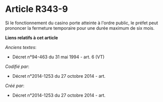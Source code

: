 # Article R343-9

Si le fonctionnement du casino porte atteinte à l'ordre public, le préfet peut prononcer la fermeture temporaire pour une
durée maximum de six mois.

**Liens relatifs à cet article**

_Anciens textes_:

  - Décret n°94-463 du 31 mai 1994 - art. 6 (VT)

_Codifié par_:

  - Décret n°2014-1253 du 27 octobre 2014 - art.

_Créé par_:

  - Décret n°2014-1253 du 27 octobre 2014 - art.
